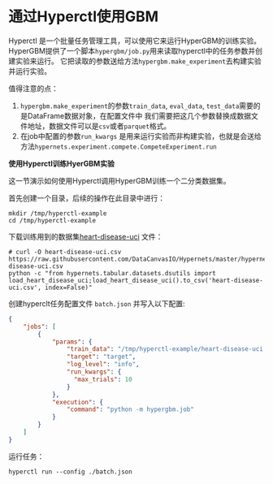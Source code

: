 # 通过Hyperctl使用GBM

Hyperctl 是一个批量任务管理工具，可以使用它来运行HyperGBM的训练实验。
HyperGBM提供了一个脚本`hypergbm/job.py`用来读取hyperctl中的任务参数并创建实验来运行。
它把读取的参数送给方法`hypergbm.make_experiment`去构建实验并运行实验。

值得注意的点： 
1. `hypergbm.make_experiment`的参数`train_data`, `eval_data`, `test_data`需要的是DataFrame数据对象，在配置文件中
我们需要把这几个参数替换成数据文件地址，数据文件可以是`csv`或者`parquet`格式。
2. 在job中配置的参数`run_kwargs` 是用来运行实验而非构建实验，也就是会送给方法`hypernets.experiment.compete.CompeteExperiment.run`

**使用Hyperctl训练HyerGBM实验**

这一节演示如何使用Hyperctl调用HyperGBM训练一个二分类数据集。

首先创建一个目录，后续的操作在此目录中进行：
```shell
mkdir /tmp/hyperctl-example
cd /tmp/hyperctl-example
```

下载训练用到的数据集[heart-disease-uci](https://www.kaggle.com/ronitf/heart-disease-uci) 文件：

```shell
# curl -O heart-disease-uci.csv https://raw.githubusercontent.com/DataCanvasIO/Hypernets/master/hypernets/tabular/datasets/heart-disease-uci.csv
python -c "from hypernets.tabular.datasets.dsutils import load_heart_disease_uci;load_heart_disease_uci().to_csv('heart-disease-uci.csv', index=False)"
```

创建hyperclt任务配置文件 `batch.json` 并写入以下配置:
```json
{
    "jobs": [
        {
            "params": {
                "train_data": "/tmp/hyperctl-example/heart-disease-uci.csv",
                "target": "target",
                "log_level": "info",
                "run_kwargs": {
                  "max_trials": 10
                }
            },
            "execution": {
                "command": "python -m hypergbm.job"
            }
        }
    ]
}
```

运行任务：
```shell
hyperctl run --config ./batch.json
```
